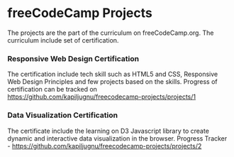 # freeCodeCamp Projects
The projects are the part of the curriculum on freeCodeCamp.org. The curriculum include set of certification.

### Responsive Web Design Certification
The certification include tech skill such as HTML5 and CSS, Responsive Web Design Principles and few projects based on the skills.
Progress of certification can be tracked on 
https://github.com/kapiljugnu/freecodecamp-projects/projects/1

### Data Visualization Certification
The certificate include the learning on D3 Javascript library to create dynamic and interactive data visualization in the browser.
Progress Tracker -
https://github.com/kapiljugnu/freecodecamp-projects/projects/2
